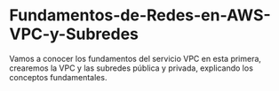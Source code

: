 # Fundamentos-de-Redes-en-AWS-VPC-y-Subredes
Vamos a conocer los fundamentos del servicio VPC en esta primera, crearemos la VPC y las subredes pública y privada, explicando los conceptos fundamentales.
